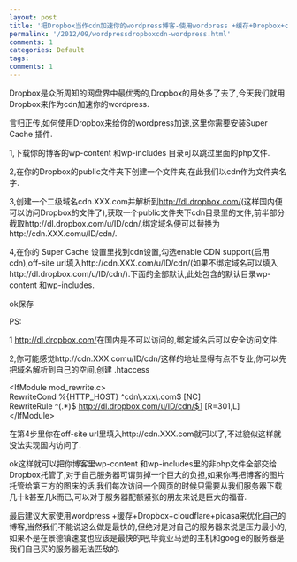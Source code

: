 ```yaml
---
layout: post
title: '把Dropbox当作cdn加速你的wordpress博客-使用wordpress +缓存+Dropbox+cloudflare+picasa来优化自己的博客'
permalink: '/2012/09/wordpressdropboxcdn-wordpress.html'
comments: 1
categories: Default
tags: 
comments: 1
---
```

Dropbox是众所周知的网盘界中最优秀的,Dropbox的用处多了去了,今天我们就用Dropbox来作为cdn加速你的wordpress.

言归正传,如何使用Dropbox来给你的wordpress加速,这里你需要安装Super Cache 插件.

1,下载你的博客的wp-content 和wp-includes 目录可以跳过里面的php文件.

2,在你的Dropbox的public文件夹下创建一个文件夹,在此我们以cdn作为文件夹名字.

3,创建一个二级域名cdn.XXX.com并解析到<http://dl.dropbox.com/>(这样国内便可以访问Dropbox的文件了),获取一个public文件夹下cdn目录里的文件,前半部分截取http://dl.dropbox.com/u/ID/cdn/,绑定域名便可以替换为http://cdn.XXX.comu/ID/cdn/.

4,在你的 Super Cache 设置里找到cdn设置,勾选enable CDN support(启用cdn),off-site url填入http://cdn.XXX.com/u/ID/cdn/(如果不绑定域名可以填入http://dl.dropbox.com/u/ID/cdn/).下面的全部默认,此处包含的默认目录wp-content 和wp-includes.

ok保存

PS:

1 <http://dl.dropbox.com/>在国内是不可以访问的,绑定域名后可以安全访问文件.

2,你可能感觉http://cdn.XXX.comu/ID/cdn/这样的地址显得有点不专业,你可以先把域名解析到自己的空间,创建 .htaccess

&lt;IfModule mod\_rewrite.c&gt;  
RewriteCond %{HTTP\_HOST} ^cdn\\.xxx\\.com$ \[NC\]&nbsp;  
RewriteRule ^(.\*)$ http://dl.dropbox.com/u/ID/cdn/$1 \[R=301,L\]&nbsp;  
&lt;/IfModule&gt;

在第4步里你在off-site url里填入http://cdn.XXX.com就可以了,不过貌似这样就没法实现国内访问了.

ok这样就可以把你博客里wp-content&nbsp;和wp-includes里的非php文件全部交给Dropbox托管了,对于自己服务器可谓剪掉一个巨大的负担,如果你再把博客的图片托管给第三方的图床的话,我们每次访问一个网页的时候只需要从我们服务器下载几十k甚至几k而已,可以对于服务器配额紧张的朋友来说是巨大的福音.

最后建议大家使用wordpress +缓存+Dropbox+cloudflare+picasa来优化自己的博客,当然我们不能说这么做是最快的,但绝对是对自己的服务器来说是压力最小的,如果不是在景德镇速度也应该是最快的吧,毕竟亚马逊的主机和google的服务器是我们自己买的服务器无法匹敌的.

&nbsp;

<span style="color: #ffffff;"><strong style="font-family: Simsun; font-size: medium; font-weight: normal;"><span style="font-size: 12px; font-family: Georgia; vertical-align: baseline; white-space: pre-wrap;">  
</span></strong></span>